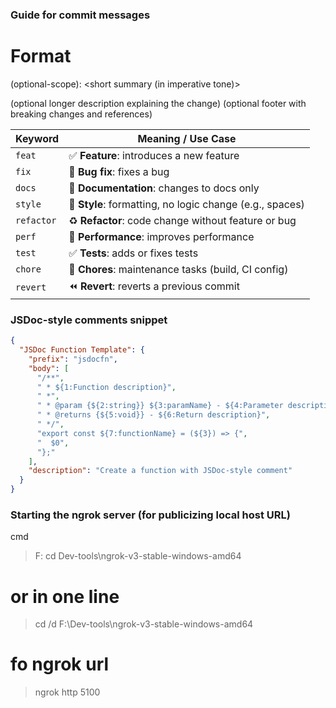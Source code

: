 ### Guide for commit messages

# Format

<type>(optional-scope): <short summary (in imperative tone)>

(optional longer description explaining the change)
(optional footer with breaking changes and references)

| **Keyword** | **Meaning / Use Case**                                   |
| ----------- | -------------------------------------------------------- |
| `feat`      | ✅ **Feature**: introduces a new feature                 |
| `fix`       | 🐞 **Bug fix**: fixes a bug                              |
| `docs`      | 📄 **Documentation**: changes to docs only               |
| `style`     | 🎨 **Style**: formatting, no logic change (e.g., spaces) |
| `refactor`  | ♻️ **Refactor**: code change without feature or bug      |
| `perf`      | 🚀 **Performance**: improves performance                 |
| `test`      | ✅ **Tests**: adds or fixes tests                        |
| `chore`     | 🔧 **Chores**: maintenance tasks (build, CI config)      |
| `revert`    | ⏪ **Revert**: reverts a previous commit                 |

### JSDoc-style comments snippet

```json
{
  "JSDoc Function Template": {
    "prefix": "jsdocfn",
    "body": [
      "/**",
      " * ${1:Function description}",
      " *",
      " * @param {${2:string}} ${3:paramName} - ${4:Parameter description}",
      " * @returns {${5:void}} - ${6:Return description}",
      " */",
      "export const ${7:functionName} = (${3}) => {",
      "  $0",
      "};"
    ],
    "description": "Create a function with JSDoc-style comment"
  }
}
```

### Starting the ngrok server (for publicizing local host URL)

cmd

> F:
> cd Dev-tools\ngrok-v3-stable-windows-amd64

# or in one line

> cd /d F:\Dev-tools\ngrok-v3-stable-windows-amd64

# fo ngrok url

> ngrok http 5100
